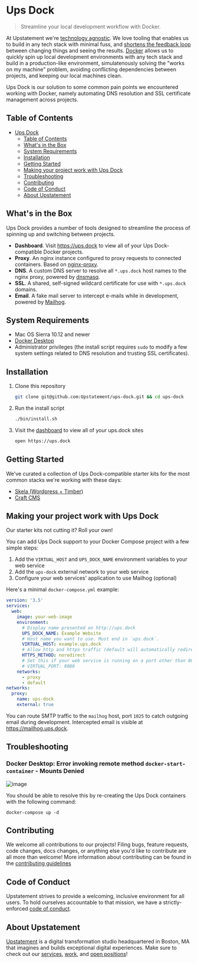 # Ups Dock

> Streamline your local development workflow with Docker.

At Upstatement we're [technology agnostic](https://www.upstatement.com/engineers/values.html). We love tooling that enables us to build in any tech stack with minimal fuss, and [shortens the feedback loop](https://vimeo.com/36579366) between changing things and seeing the results. [Docker](https://www.docker.com/) allows us to quickly spin up local development environments with any tech stack and build in a production-like environment, simulatenously solving the "works on my machine" problem, avoiding conflicting dependencies between projects, and keeping our local machines clean.

Ups Dock is our solution to some common pain points we encountered working with Docker, namely automating DNS resolution and SSL certificate management across projects.

## Table of Contents

- [Ups Dock](#ups-dock)
  - [Table of Contents](#table-of-contents)
  - [What's in the Box](#whats-in-the-box)
  - [System Requirements](#system-requirements)
  - [Installation](#installation)
  - [Getting Started](#getting-started)
  - [Making your project work with Ups Dock](#making-your-project-work-with-ups-dock)
  - [Troubleshooting](#troubleshooting)
  - [Contributing](#contributing)
  - [Code of Conduct](#code-of-conduct)
  - [About Upstatement](#about-upstatement)

## What's in the Box

Ups Dock provides a number of tools designed to streamline the process of spinning up and switching between projects.

- **Dashboard**. Visit https://ups.dock to view all of your Ups Dock-compatible Docker projects.
- **Proxy**. An nginx instance configured to proxy requests to connected containers. Based on [nginx-proxy](https://github.com/jwilder/nginx-proxy).
- **DNS**. A custom DNS server to resolve all `*.ups.dock` host names to the nginx proxy, powered by [dnsmasq](https://github.com/andyshinn/docker-dnsmasq).
- **SSL**. A shared, self-signed wildcard certificate for use with `*.ups.dock` domains.
- **Email**. A fake mail server to intercept e-mails while in development, powered by [Mailhog](https://github.com/mailhog/MailHog).

## System Requirements

- Mac OS Sierra 10.12 and newer
- [Docker Desktop](https://www.docker.com/products/docker-desktop)
- Administrator privileges (the install script requires `sudo` to modify a few system settings related to DNS resolution and trusting SSL certificates).

## Installation

1. Clone this repository

   ```bash
   git clone git@github.com:Upstatement/ups-dock.git && cd ups-dock
   ```

2. Run the install script

   ```bash
   ./bin/install.sh
   ```

3. Visit the [dashboard](https://ups.dock) to view all of your ups.dock sites

   ```bash
   open https://ups.dock
   ```

## Getting Started

We've curated a collection of Ups Dock-compatible starter kits for the most common stacks we're working with these days:

- [Skela (Wordpress + Timber)](https://github.com/Upstatement/skela-wp-theme)
- [Craft CMS](https://github.com/Upstatement/craft-starter)

## Making your project work with Ups Dock

Our starter kits not cutting it? Roll your own!

You can add Ups Dock support to your Docker Compose project with a few simple steps:

1. Add the `VIRTUAL_HOST` and `UPS_DOCK_NAME` environment variables to your web service
2. Add the `ups-dock` external network to your web service
3. Configure your web services' application to use Mailhog (optional)

Here's a minimal `docker-compose.yml` example:

```yaml
version: '3.5'
services:
  web:
    image: your-web-image
    environment:
      # Display name presented on http://ups.dock
      UPS_DOCK_NAME: Example Website
      # Host name you want to use. Must end in `ups.dock`.
      VIRTUAL_HOST: example.ups.dock
      # Allow http and https traffic (default will automatically redirect http -> https)
      HTTPS_METHOD: noredirect
      # Set this if your web service is running on a port other than 80
      # VIRTUAL_PORT: 8080
    networks:
      - proxy
      - default
networks:
  proxy:
    name: ups-dock
    external: true
```

You can route SMTP traffic to the `mailhog` host, port `1025` to catch outgoing email during development. Intercepted email is visible at https://mailhog.ups.dock.

## Troubleshooting

### Docker Desktop: Error invoking remote method `docker-start-container` - Mounts Denied

![image](https://user-images.githubusercontent.com/1508604/188007165-5bfbb1c7-bfcb-4cae-9f79-3b533e637cc9.png)

You should be able to resolve this by re-creating the Ups Dock containers with the following command:

```
docker-compose up -d
```

## Contributing

We welcome all contributions to our projects! Filing bugs, feature requests, code changes, docs changes, or anything else you'd like to contribute are all more than welcome! More information about contributing can be found in the [contributing guidelines](.github/CONTRIBUTING.md)

## Code of Conduct

Upstatement strives to provide a welcoming, inclusive environment for all users. To hold ourselves accountable to that mission, we have a strictly-enforced [code of conduct](CODE_OF_CONDUCT.md).

## About Upstatement

[Upstatement](https://www.upstatement.com/) is a digital transformation studio headquartered in Boston, MA that imagines and builds exceptional digital experiences. Make sure to check out our [services](https://www.upstatement.com/services/), [work](https://www.upstatement.com/work/), and [open positions](https://www.upstatement.com/jobs/)!

